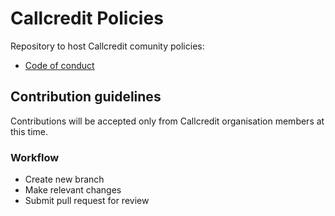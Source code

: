 # Callcredit Policies

Repository to host Callcredit comunity policies:
 * [Code of conduct](./code_of_conduct.md)

## Contribution guidelines

Contributions will be accepted only from Callcredit organisation members at this time.

### Workflow
 * Create new branch
 * Make relevant changes
 * Submit pull request for review
